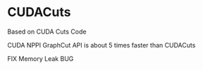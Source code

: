 # CUDACuts
Based on CUDA Cuts Code

CUDA NPPI GraphCut API is about 5 times faster than CUDACuts

FIX Memory Leak BUG